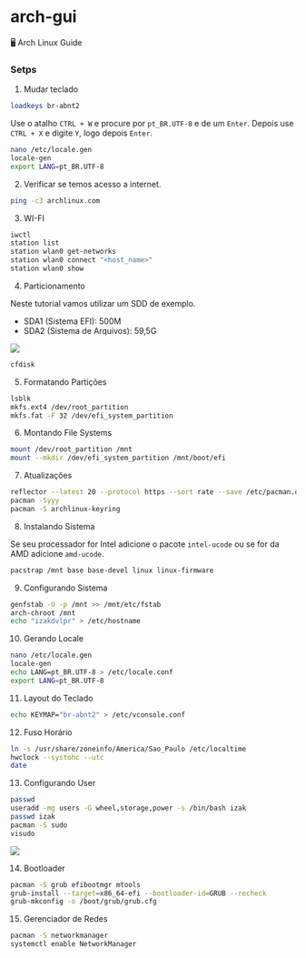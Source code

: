 # arch-gui
🖥 Arch Linux Guide

### Setps

1. Mudar teclado

```bash
loadkeys br-abnt2
```
Use o atalho `CTRL + W` e procure por `pt_BR.UTF-8` e de um `Enter`.
Depois use `CTRL + X` e digite `Y`, logo depois `Enter`.
```bash
nano /etc/locale.gen
locale-gen
export LANG=pt_BR.UTF-8
```

2. Verificar se temos acesso a internet.

```bash
ping -c3 archlinux.com
```

3. WI-FI

```bash
iwctl
station list
station wlan0 get-networks
station wlan0 connect "<host_name>"
station wlan0 show
```

4. Particionamento

Neste tutorial vamos utilizar um SDD de exemplo. 

- SDA1 (Sistema EFI): 500M
- SDA2 (Sistema de Arquivos): 59,5G

<img src='https://i.imgur.com/0nDAUt9.png' />

```bash
cfdisk
```

5. Formatando Partições

```bash
lsblk
mkfs.ext4 /dev/root_partition
mkfs.fat -F 32 /dev/efi_system_partition
```

6. Montando File Systems

```bash
mount /dev/root_partition /mnt
mount --mkdir /dev/efi_system_partition /mnt/boot/efi
```

7. Atualizações

```bash
reflector --latest 20 --protocol https --sort rate --save /etc/pacman.d/mirrorlist
pacman -Syyy
pacman -S archlinux-keyring
```

8. Instalando Sistema

Se seu processador for Intel adicione o pacote `intel-ucode` ou se for da AMD adicione `amd-ucode`.

```bash
pacstrap /mnt base base-devel linux linux-firmware
```

9. Configurando Sistema

```bash
genfstab -U -p /mnt >> /mnt/etc/fstab
arch-chroot /mnt
echo "izakdvlpr" > /etc/hostname
```

10. Gerando Locale

```bash
nano /etc/locale.gen
locale-gen
echo LANG=pt_BR.UTF-8 > /etc/locale.conf
export LANG=pt_BR.UTF-8
```

11. Layout do Teclado

```bash
echo KEYMAP="br-abnt2" > /etc/vconsole.conf
```

12. Fuso Horário

```bash
ln -s /usr/share/zoneinfo/America/Sao_Paulo /etc/localtime
hwclock --systohc --utc
date
```

13. Configurando User

```bash
passwd
useradd -mg users -G wheel,storage,power -s /bin/bash izak
passwd izak
pacman -S sudo
visudo
```

<img src="https://i.imgur.com/YoSoRXl.png" />

14. Bootloader

```bash
pacman -S grub efibootmgr mtools
grub-install --target=x86_64-efi --bootloader-id=GRUB --recheck
grub-mkconfig -o /boot/grub/grub.cfg
```

15. Gerenciador de Redes

```bash
pacman -S networkmanager
systemctl enable NetworkManager
```
